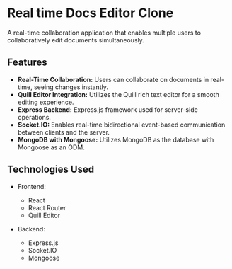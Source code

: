 # Real time  Docs Editor Clone



A real-time collaboration application that enables multiple users to collaboratively edit documents simultaneously.

## Features

- **Real-Time Collaboration:** Users can collaborate on documents in real-time, seeing changes instantly.
- **Quill Editor Integration:** Utilizes the Quill rich text editor for a smooth editing experience.
- **Express Backend:** Express.js framework used for server-side operations.
- **Socket.IO:** Enables real-time bidirectional event-based communication between clients and the server.
- **MongoDB with Mongoose:** Utilizes MongoDB as the database with Mongoose as an ODM.

## Technologies Used

- Frontend:
  - React
  - React Router
  - Quill Editor

- Backend:
  - Express.js
  - Socket.IO
  - Mongoose
